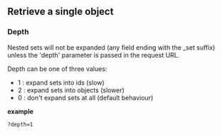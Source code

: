 ## Retrieve a single object

### Depth

Nested sets will not be expanded (any field ending with the _set suffix) unless the 'depth'
parameter is passed in the request URL.

Depth can be one of three values:

  - 1 : expand sets into ids (slow)
  - 2 : expand sets into objects (slower)
  - 0 : don't expand sets at all (default behaviour)

**example**

    ?depth=1


